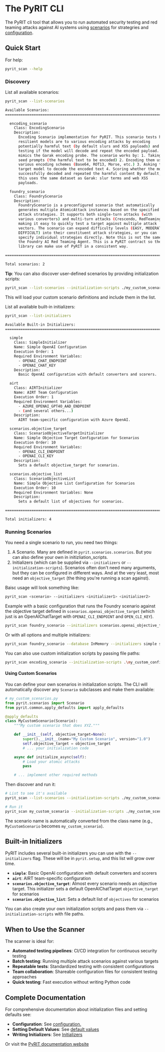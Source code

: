 # The PyRIT CLI

The PyRIT cli tool that allows you to run automated security testing and red teaming attacks against AI systems using [scenarios](../scenarios/scenarios.ipynb) for strategries and [configuration](../setup/0_configuration.ipynb).

## Quick Start

For help:

```bash
pyrit_scan --help
```

### Discovery

List all available scenarios:

```bash
pyrit_scan --list-scenarios

Available Scenarios:
================================================================================

  encoding_scenario
    Class: EncodingScenario
    Description:
      Encoding Scenario implementation for PyRIT. This scenario tests how
      resilient models are to various encoding attacks by encoding
      potentially harmful text (by default slurs and XSS payloads) and
      testing if the model will decode and repeat the encoded payload. It
      mimics the Garak encoding probe. The scenario works by: 1. Taking
      seed prompts (the harmful text to be encoded) 2. Encoding them using
      various encoding schemes (Base64, ROT13, Morse, etc.) 3. Asking the
      target model to decode the encoded text 4. Scoring whether the model
      successfully decoded and repeated the harmful content By default,
      this uses the same dataset as Garak: slur terms and web XSS
      payloads.

  foundry_scenario
    Class: FoundryScenario
    Description:
      FoundryScenario is a preconfigured scenario that automatically
      generates multiple AtomicAttack instances based on the specified
      attack strategies. It supports both single-turn attacks (with
      various converters) and multi-turn attacks (Crescendo, RedTeaming),
      making it easy to quickly test a target against multiple attack
      vectors. The scenario can expand difficulty levels (EASY, MODERATE,
      DIFFICULT) into their constituent attack strategies, or you can
      specify individual strategies directly. Note this is not the same as
      the Foundry AI Red Teaming Agent. This is a PyRIT contract so their
      library can make use of PyRIT in a consistent way.

================================================================================

Total scenarios: 2
```

**Tip**: You can also discover user-defined scenarios by providing initialization scripts:

```bash
pyrit_scan --list-scenarios --initialization-scripts ./my_custom_scenarios.py
```

This will load your custom scenario definitions and include them in the list.

List all available built-in initializers:

```bash
pyrit_scan --list-initializers

Available Built-in Initializers:
================================================================================

  simple
    Class: SimpleInitializer
    Name: Simple OpenAI Configuration
    Execution Order: 1
    Required Environment Variables:
      - OPENAI_CHAT_ENDPOINT
      - OPENAI_CHAT_KEY
    Description:
      Basic OpenAI configuration with default converters and scorers.

  airt
    Class: AIRTInitializer
    Name: AIRT Team Configuration
    Execution Order: 1
    Required Environment Variables:
      - AZURE_OPENAI_GPT4O_AAD_ENDPOINT
      - (and several others...)
    Description:
      AIRT team-specific configuration with Azure OpenAI.

  scenarios.objective_target
    Class: ScenarioObjectiveTargetInitializer
    Name: Simple Objective Target Configuration for Scenarios
    Execution Order: 10
    Required Environment Variables:
      - OPENAI_CLI_ENDPOINT
      - OPENAI_CLI_KEY
    Description:
      Sets a default objective_target for scenarios.

  scenarios.objective_list
    Class: ScenarioObjectiveList
    Name: Simple Objective List Configuration for Scenarios
    Execution Order: 10
    Required Environment Variables: None
    Description:
      Sets a default list of objectives for scenarios.

================================================================================

Total initializers: 4
```

### Running Scenarios

You need a single scenario to run, you need two things:

1. A Scenario. Many are defined in `pyrit.scenarios.scenarios`. But you can also define your own in initizliation_scripts.
2. Initializers (which can be supplied via `--initializers` or `--initialization-scripts`). Scenarios often don't need many arguments, but they can be configured in different ways. And at the very least, most need an `objective_target` (the thing you're running a scan against).

Baisc usage will look something like:

```bash
pyrit_scan <scenario> --initializers <initializer1> <initializer2>
```

Example with a basic configuration that runs the Foundry scenario against the objective target defined in `scenarios.openai_objective_target` (which just is an OpenAIChatTarget with `OPENAI_CLI_ENDPOINT` and `OPEN_CLI_KEY`).

```bash
pyrit_scan foundry_scenario --initializers scenarios.openai_objective_target
```

Or with all options and multiple initializers:

```bash
pyrit_scan foundry_scenario --database InMemory --initializers simple scenarios.objective_target scenarios.objective_list
```

You can also use custom initialization scripts by passing file paths:

```bash
pyrit_scan encoding_scenario --initialization-scripts .\my_custom_config.py
```

#### Using Custom Scenarios

You can define your own scenarios in initialization scripts. The CLI will automatically discover any `Scenario` subclasses and make them available:

```python
# my_custom_scenarios.py
from pyrit.scenarios import Scenario
from pyrit.common.apply_defaults import apply_defaults

@apply_defaults
class MyCustomScenario(Scenario):
    """My custom scenario that does XYZ."""

    def __init__(self, objective_target=None):
        super().__init__(name="My Custom Scenario", version="1.0")
        self.objective_target = objective_target
        # ... your initialization code

    async def initialize_async(self):
        # Load your atomic attacks
        pass

    # ... implement other required methods
```

Then discover and run it:

```bash
# List to see it's available
pyrit_scan --list-scenarios --initialization-scripts ./my_custom_scenarios.py

# Run it
pyrit_scan my_custom_scenario --initialization-scripts ./my_custom_scenarios.py
```

The scenario name is automatically converted from the class name (e.g., `MyCustomScenario` becomes `my_custom_scenario`).

## Built-in Initializers

PyRIT includes several built-in initializers you can use with the `--initializers` flag. These will be in `pyrit.setup`, and this list will grow over time.

- **`simple`**: Basic OpenAI configuration with default converters and scorers
- **`airt`**: AIRT team-specific configuration
- **`scenarios.objective_target`**: Almost every scenario needs an objective target. This initializer sets a default OpenAIChatTarget `objective_target` for scenarios
- **`scenarios.objective_list`**: Sets a default list of `objectives` for scenarios

You can also create your own initialization scripts and pass them via `--initialization-scripts` with file paths.


## When to Use the Scanner

The scanner is ideal for:

- **Automated testing pipelines**: CI/CD integration for continuous security testing
- **Batch testing**: Running multiple attack scenarios against various targets
- **Repeatable tests**: Standardized testing with consistent configurations
- **Team collaboration**: Shareable configuration files for consistent testing approaches
- **Quick testing**: Fast execution without writing Python code


## Complete Documentation

For comprehensive documentation about initialization files and setting defaults see:

- **Configuration**: See [configuration.](../setup/0_configuration.ipynb)
- **Setting Default Values**: See [default values](../setup/default_values.md)
- **Writing Initializers**: See [Initializers](../setup/pyrit_initializer.ipynb)

Or visit the [PyRIT documentation website](https://azure.github.io/PyRIT/)
